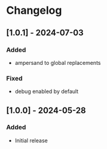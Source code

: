 # Changelog

## [1.0.1] - 2024-07-03
### Added
- ampersand to global replacements

### Fixed
- debug enabled by default


## [1.0.0] - 2024-05-28
### Added
- Initial release
